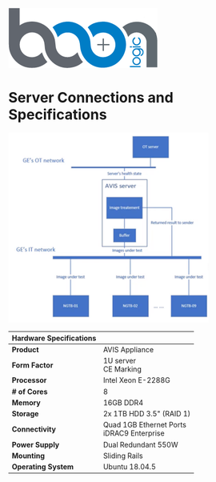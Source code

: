 [![Boon Logic](../images/BoonLogic.png)](docs.boonlogic.com)

# Server Connections and Specifications
<img src="../images/server-connection-urs.png" alt="URS diagram" width="400">
<br/>

| Hardware Specifications |  |  
| :--- | :--- |
| **Product** | AVIS Appliance |
| **Form Factor** | 1U server <br> CE Marking |
| **Processor** | Intel Xeon E-2288G |
| **# of Cores** | 8 |
| **Memory** | 16GB DDR4 |
| **Storage** | 2x 1TB HDD 3.5" (RAID 1) |
| **Connectivity** | Quad 1GB Ethernet Ports <br>iDRAC9 Enterprise |
| **Power Supply** | Dual Redundant 550W |
| **Mounting** | Sliding Rails |
| **Operating System** | Ubuntu 18.04.5 |
